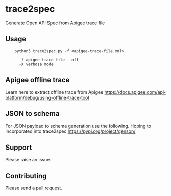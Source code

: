 # trace2spec
Generate Open API Spec from Apigee trace file

## Usage
```
    python3 trace2spec.py -f <apigee-trace-file.xml>

      -f apigee trace file - off
      -X verbose mode
```

## Apigee offline trace
Learn here to extract offline trace from Apigee
https://docs.apigee.com/api-platform/debug/using-offline-trace-tool

## JSON to schema
For JSON payload to schema generation use the following. Hoping to  incorporated into trace2spec
https://pypi.org/project/genson/

## Support
Please raise an issue.

## Contributing
Please send a pull request.
